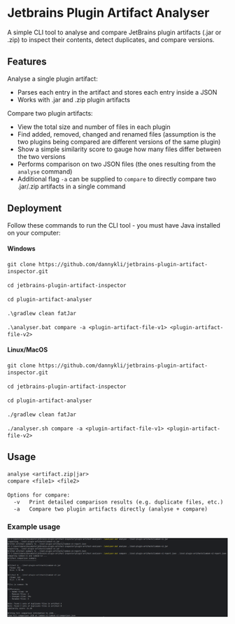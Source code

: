 # Jetbrains Plugin Artifact Analyser
A simple CLI tool to analyse and compare JetBrains plugin artifacts (.jar or .zip) to inspect their contents, detect duplicates, and compare versions.

## Features
Analyse a single plugin artifact:
  - Parses each entry in the artifact and stores each entry inside a JSON
  - Works with .jar and .zip plugin artifacts

Compare two plugin artifacts:
  - View the total size and number of files in each plugin
  - Find added, removed, changed and renamed files (assumption is the two plugins being compared are different versions of the same plugin)
  - Show a simple similarity score to gauge how many files differ between the two versions
  - Performs comparison on two JSON files (the ones resulting from the `analyse` command)
  - Additional flag `-a` can be supplied to `compare` to directly compare two .jar/.zip artifacts in a single command

## Deployment
Follow these commands to run the CLI tool - you must have Java installed on your computer:

#### Windows
```
git clone https://github.com/dannykli/jetbrains-plugin-artifact-inspector.git

cd jetbrains-plugin-artifact-inspector

cd plugin-artifact-analyser

.\gradlew clean fatJar

.\analyser.bat compare -a <plugin-artifact-file-v1> <plugin-artifact-file-v2>
```

#### Linux/MacOS
```
git clone https://github.com/dannykli/jetbrains-plugin-artifact-inspector.git

cd jetbrains-plugin-artifact-inspector

cd plugin-artifact-analyser

./gradlew clean fatJar

./analyser.sh compare -a <plugin-artifact-file-v1> <plugin-artifact-file-v2>
```

## Usage
```
analyse <artifact.zip|jar>
compare <file1> <file2>

Options for compare:
  -v   Print detailed comparison results (e.g. duplicate files, etc.)
  -a   Compare two plugin artifacts directly (analyse + compare)
```

### Example usage
![Example](example-screenshot.png)
